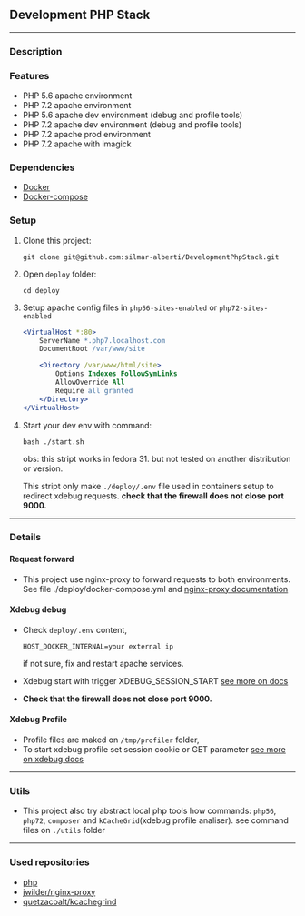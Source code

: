 ## Development PHP Stack
___
### Description

### Features

- PHP 5.6 apache environment
- PHP 7.2 apache environment
- PHP 5.6 apache dev environment (debug and profile tools)
- PHP 7.2 apache dev environment (debug and profile tools)
- PHP 7.2 apache prod environment
- PHP 7.2 apache with imagick

### Dependencies
 - [Docker](https://docs.docker.com/install/) 
 - [Docker-compose](https://docs.docker.com/compose/install/)
### Setup

1. Clone this project: 
    ```SH
    git clone git@github.com:silmar-alberti/DevelopmentPhpStack.git
    ```

2. Open `deploy` folder: 
    ```SH
    cd deploy
    ```

3. Setup apache config files in `php56-sites-enabled` or `php72-sites-enabled` 
    ``` Apache
    <VirtualHost *:80>
        ServerName *.php7.localhost.com
        DocumentRoot /var/www/site

        <Directory /var/www/html/site>
            Options Indexes FollowSymLinks
            AllowOverride All
            Require all granted
        </Directory>
    </VirtualHost>

    ```

4. Start your dev env with command:

    ``` SH
    bash ./start.sh
    ``` 
    obs: this stript works in fedora 31. but not tested on another distribution or version.

    This stript only make `./deploy/.env` file used in containers setup to redirect xdebug requests. **check that the firewall does not close port 9000.** 
___
### Details

#### Request forward

- This project use nginx-proxy to forward requests to both environments. 
See file ./deploy/docker-compose.yml and [nginx-proxy documentation](https://github.com/nginx-proxy/nginx-proxy)

#### Xdebug debug 
- Check `deploy/.env` content, 
    ``` 
    HOST_DOCKER_INTERNAL=your external ip
    ```
    if not sure, fix and restart apache services.     
- Xdebug start with trigger XDEBUG_SESSION_START [see more on docs](https://xdebug.org/docs/remote)

- **Check that the firewall does not close port 9000.** 

#### Xdebug Profile
- Profile files are maked on `/tmp/profiler` folder, 
- To start xdebug profile set session cookie or GET parameter [see more on xdebug docs](https://xdebug.org/docs/profiler)

___
### Utils

 - This project also try abstract local php tools how commands: `php56`, `php72`, `composer` and `kCacheGrid`(xdebug profile analiser). 
 see command files on `./utils` folder

___
### Used repositories 
- [php](https://hub.docker.com/r/_/php)
- [jwilder/nginx-proxy](https://hub.docker.com/r/jwilder/nginx-proxy/)
- [quetzacoalt/kcachegrind](https://hub.docker.com/r/quetzacoalt/kcachegrind)



